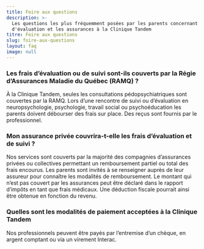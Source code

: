 ```yaml
---
title: Foire aux questions
description: >-
  Les questions les plus fréquemment posées par les parents concernant les frais
  d'évaluation et les assurances à la Clinique Tandem
titre: Foire aux questions
slug: foire-aux-questions
layout: faq
image: null
---
```


### Les frais d’évaluation ou de suivi sont-ils couverts par la Régie d’Assurances Maladie du Québec (RAMQ) ?

À la Clinique Tandem, seules les consultations pédopsychiatriques sont couvertes par la RAMQ. Lors d’une rencontre de suivi ou d’évaluation en neuropsychologie, psychologie, travail social ou psychoéducation les parents doivent débourser des frais sur place. Des reçus sont fournis par le professionnel.

### Mon assurance privée couvrira-t-elle les frais d’évaluation et de suivi ?

Nos services sont couverts par la majorité des compagnies d’assurances privées ou collectives permettant un remboursement partiel ou total des frais encourus. Les parents sont invités à se renseigner auprès de leur assureur pour connaître les modalités de remboursement. Le montant qui n’est pas couvert par les assurances peut être déclaré dans le rapport d’impôts en tant que frais médicaux. Une déduction fiscale pourrait ainsi être obtenue en fonction du revenu.

### Quelles sont les modalités de paiement acceptées à la Clinique Tandem

Nos professionnels peuvent être payés par
l’entremise d’un chèque, en argent comptant ou via un virement Interac.




